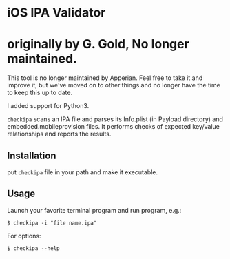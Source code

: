 # iOS IPA Validator #

# originally by G. Gold, No longer maintained. 

This tool is no longer maintained by Apperian. Feel free to take it and improve it, but we've moved on to other things and no longer have the time to keep this up to date.

I added support for Python3.

`checkipa` scans an IPA file and parses its Info.plist (in Payload directory)
and embedded.mobileprovision files. It performs checks of expected key/value
relationships and reports the results.

## Installation ##

put `checkipa` file in your path and make it executable.

## Usage ##

Launch your favorite terminal program and run program, e.g.:

    $ checkipa -i "file name.ipa"

For options:

    $ checkipa --help
